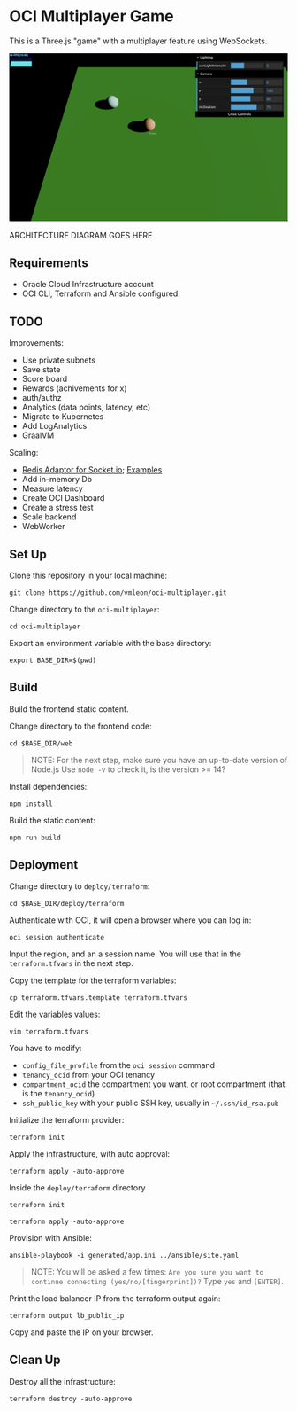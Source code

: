 # OCI Multiplayer Game

This is a Three.js "game" with a multiplayer feature using WebSockets.

![Screenshot](images/screenshot.png)

ARCHITECTURE DIAGRAM GOES HERE

## Requirements

- Oracle Cloud Infrastructure account
- OCI CLI, Terraform and Ansible configured.

## TODO

Improvements:
- Use private subnets
- Save state
- Score board
- Rewards (achivements for x)
- auth/authz
- Analytics (data points, latency, etc)
- Migrate to Kubernetes
- Add LogAnalytics
- GraalVM

Scaling:
- [Redis Adaptor for Socket.io](https://socket.io/docs/v4/redis-adapter/); [Examples](https://github.com/socketio/socket.io/tree/master/examples)
- Add in-memory Db
- Measure latency
- Create OCI Dashboard
- Create a stress test
- Scale backend
- WebWorker

## Set Up

Clone this repository in your local machine:
```
git clone https://github.com/vmleon/oci-multiplayer.git
```

Change directory to the `oci-multiplayer`:
```
cd oci-multiplayer
```

Export an environment variable with the base directory:
```
export BASE_DIR=$(pwd)
```

## Build

Build the frontend static content.

Change directory to the frontend code:
```
cd $BASE_DIR/web
```

> NOTE: For the next step, make sure you have an up-to-date version of Node.js
> Use `node -v` to check it, is the version >= 14?

Install dependencies:
```
npm install
```

Build the static content:
```
npm run build
```

## Deployment

Change directory to `deploy/terraform`:
```
cd $BASE_DIR/deploy/terraform
```

Authenticate with OCI, it will open a browser where you can log in:
```
oci session authenticate
```

Input the region, and an a session name. You will use that in the `terraform.tfvars` in the next step.

Copy the template for the terraform variables:
```
cp terraform.tfvars.template terraform.tfvars
```

Edit the variables values:
```
vim terraform.tfvars
```

You have to modify:
- `config_file_profile` from the `oci session` command
- `tenancy_ocid` from your OCI tenancy
- `compartment_ocid` the compartment you want, or root compartment (that is the `tenancy_ocid`)
- `ssh_public_key` with your public SSH key, usually in `~/.ssh/id_rsa.pub`

Initialize the terraform provider:
```
terraform init
```

Apply the infrastructure, with auto approval:
```
terraform apply -auto-approve
```


Inside the `deploy/terraform` directory

```
terraform init
```

```
terraform apply -auto-approve
```

Provision with Ansible:
```
ansible-playbook -i generated/app.ini ../ansible/site.yaml
```

> NOTE: You will be asked a few times:
> `Are you sure you want to continue connecting (yes/no/[fingerprint])?`
> Type `yes` and `[ENTER]`.

Print the load balancer IP from the terraform output again:
```
terraform output lb_public_ip
```

Copy and paste the IP on your browser.

## Clean Up

Destroy all the infrastructure:
```
terraform destroy -auto-approve
```
